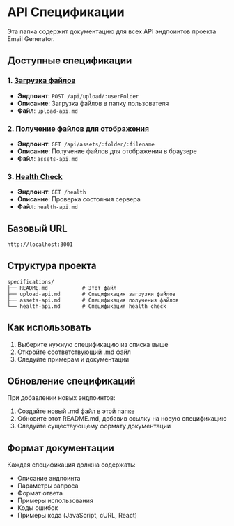 # API Спецификации

Эта папка содержит документацию для всех API эндпоинтов проекта Email Generator.

## Доступные спецификации

### 1. [Загрузка файлов](upload-api.md)
- **Эндпоинт**: `POST /api/upload/:userFolder`
- **Описание**: Загрузка файлов в папку пользователя
- **Файл**: `upload-api.md`

### 2. [Получение файлов для отображения](assets-api.md)
- **Эндпоинт**: `GET /api/assets/:folder/:filename`
- **Описание**: Получение файлов для отображения в браузере
- **Файл**: `assets-api.md`

### 3. [Health Check](health-api.md)
- **Эндпоинт**: `GET /health`
- **Описание**: Проверка состояния сервера
- **Файл**: `health-api.md`

## Базовый URL

```
http://localhost:3001
```

## Структура проекта

```
specifications/
├── README.md           # Этот файл
├── upload-api.md       # Спецификация загрузки файлов
├── assets-api.md       # Спецификация получения файлов
└── health-api.md       # Спецификация health check
```

## Как использовать

1. Выберите нужную спецификацию из списка выше
2. Откройте соответствующий .md файл
3. Следуйте примерам и документации

## Обновление спецификаций

При добавлении новых эндпоинтов:

1. Создайте новый .md файл в этой папке
2. Обновите этот README.md, добавив ссылку на новую спецификацию
3. Следуйте существующему формату документации

## Формат документации

Каждая спецификация должна содержать:

- Описание эндпоинта
- Параметры запроса
- Формат ответа
- Примеры использования
- Коды ошибок
- Примеры кода (JavaScript, cURL, React)

